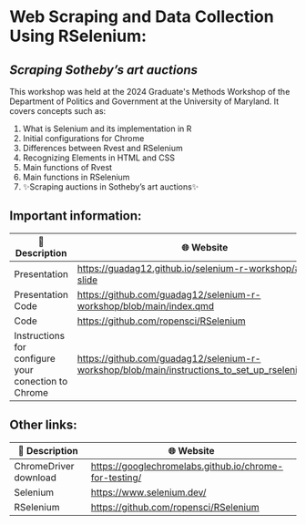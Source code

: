 # Web Scraping and Data Collection Using RSelenium:
## _Scraping Sotheby’s art auctions_

This workshop was held at the 2024 Graduate's Methods Workshop of the Department of Politics and Government at the University of Maryland. It covers concepts such as:

1. What is Selenium and its implementation in R
2. Initial configurations for Chrome
3. Differences between Rvest and RSelenium
4. Recognizing Elements in HTML and CSS
5. Main functions of Rvest
6. Main functions in RSelenium
7. ✨Scraping auctions in  Sotheby’s art auctions✨

## Important information:

| 📄 Description | 🌐 Website |
| ------ | ------ |
| Presentation | https://guadag12.github.io/selenium-r-workshop/#/title-slide
| Presentation Code | https://github.com/guadag12/selenium-r-workshop/blob/main/index.qmd
| Code | https://github.com/ropensci/RSelenium
| Instructions for configure your conection to Chrome | https://github.com/guadag12/selenium-r-workshop/blob/main/instructions_to_set_up_rselenium.qmd


## Other links:

| 📄 Description | 🌐 Website |
| ------ | ------ |
| ChromeDriver download | https://googlechromelabs.github.io/chrome-for-testing/
| Selenium | https://www.selenium.dev/
| RSelenium | https://github.com/ropensci/RSelenium


